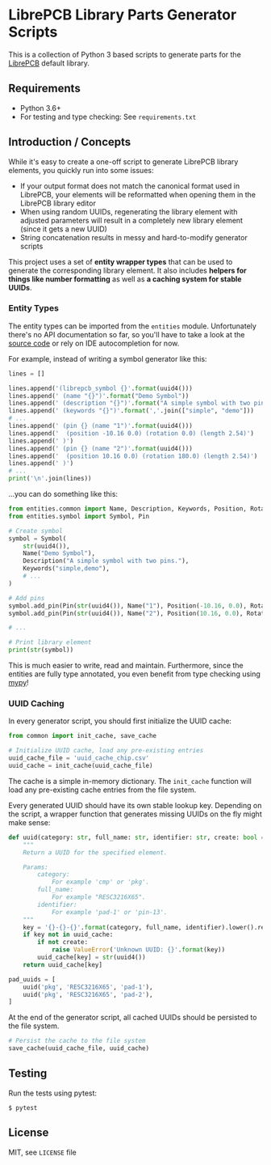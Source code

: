 # LibrePCB Library Parts Generator Scripts

This is a collection of Python 3 based scripts to generate parts for the
[LibrePCB](https://librepcb.org) default library.


## Requirements

- Python 3.6+
- For testing and type checking: See `requirements.txt`


## Introduction / Concepts

While it's easy to create a one-off script to generate LibrePCB library
elements, you quickly run into some issues:

- If your output format does not match the canonical format used in LibrePCB,
  your elements will be reformatted when opening them in the LibrePCB library
  editor
- When using random UUIDs, regenerating the library element with adjusted
  parameters will result in a completely new library element (since it gets a
  new UUID)
- String concatenation results in messy and hard-to-modify generator scripts

This project uses a set of **entity wrapper types** that can be used to
generate the corresponding library element. It also includes **helpers for
things like number formatting** as well as **a caching system for stable
UUIDs**.

### Entity Types

The entity types can be imported from the `entities` module. Unfortunately
there's no API documentation so far, so you'll have to take a look at the
[source code](https://github.com/LibrePCB/librepcb-parts-generator/tree/master/entities)
or rely on IDE autocompletion for now.

For example, instead of writing a symbol generator like this:

```python
lines = []

lines.append('(librepcb_symbol {}'.format(uuid4()))
lines.append(' (name "{}")'.format("Demo Symbol"))
lines.append(' (description "{}")'.format("A simple symbol with two pins."))
lines.append(' (keywords "{}")'.format(','.join(["simple", "demo"]))
# ...
lines.append(' (pin {} (name "1")'.format(uuid4()))
lines.append('  (position -10.16 0.0) (rotation 0.0) (length 2.54)')
lines.append(' )')
lines.append(' (pin {} (name "2")'.format(uuid4()))
lines.append('  (position 10.16 0.0) (rotation 180.0) (length 2.54)')
lines.append(' )')
# ...
print('\n'.join(lines))
```

...you can do something like this:

```python
from entities.common import Name, Description, Keywords, Position, Rotation, Length
from entities.symbol import Symbol, Pin

# Create symbol
symbol = Symbol(
    str(uuid4()),
    Name("Demo Symbol"),
    Description("A simple symbol with two pins."),
    Keywords("simple,demo"),
    # ...
)

# Add pins
symbol.add_pin(Pin(str(uuid4()), Name("1"), Position(-10.16, 0.0), Rotation(0.0), Length(2.54)))
symbol.add_pin(Pin(str(uuid4()), Name("2"), Position(10.16, 0.0), Rotation(180.0), Length(2.54)))

# ...

# Print library element
print(str(symbol))
```

This is much easier to write, read and maintain. Furthermore, since the
entities are fully type annotated, you even benefit from type checking using
[mypy](http://mypy-lang.org/)!

### UUID Caching

In every generator script, you should first initialize the UUID cache:

```python
from common import init_cache, save_cache

# Initialize UUID cache, load any pre-existing entries
uuid_cache_file = 'uuid_cache_chip.csv'
uuid_cache = init_cache(uuid_cache_file)
```

The cache is a simple in-memory dictionary. The `init_cache` function will load
any pre-existing cache entries from the file system.

Every generated UUID should have its own stable lookup key. Depending on the
script, a wrapper function that generates missing UUIDs on the fly might make
sense:

```python
def uuid(category: str, full_name: str, identifier: str, create: bool = True) -> str:
    """
    Return a UUID for the specified element.

    Params:
        category:
            For example 'cmp' or 'pkg'.
        full_name:
            For example "RESC3216X65".
        identifier:
            For example 'pad-1' or 'pin-13'.
    """
    key = '{}-{}-{}'.format(category, full_name, identifier).lower().replace(' ', '~')
    if key not in uuid_cache:
        if not create:
            raise ValueError('Unknown UUID: {}'.format(key))
        uuid_cache[key] = str(uuid4())
    return uuid_cache[key]

pad_uuids = [
    uuid('pkg', 'RESC3216X65', 'pad-1'),
    uuid('pkg', 'RESC3216X65', 'pad-2'),
]
```

At the end of the generator script, all cached UUIDs should be persisted to the
file system.

```python
# Persist the cache to the file system
save_cache(uuid_cache_file, uuid_cache)
```


## Testing

Run the tests using pytest:

    $ pytest


## License

MIT, see `LICENSE` file
